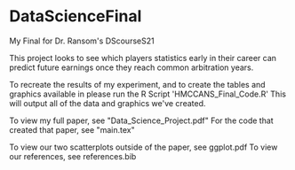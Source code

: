 # DataScienceFinal
My Final for Dr. Ransom's DScourseS21

This project looks to see which players statistics early in their career can predict future earnings once they reach common arbitration years.

To recreate the results of my experiment, and to create the tables and graphics available in please run the R Script 'HMCCANS_Final_Code.R' This will output all of the data and graphics we've created.

To view my full paper, see "Data_Science_Project.pdf"
For the code that created that paper, see "main.tex"


To view our two scatterplots outside of the paper, see ggplot.pdf
To view our references, see references.bib


